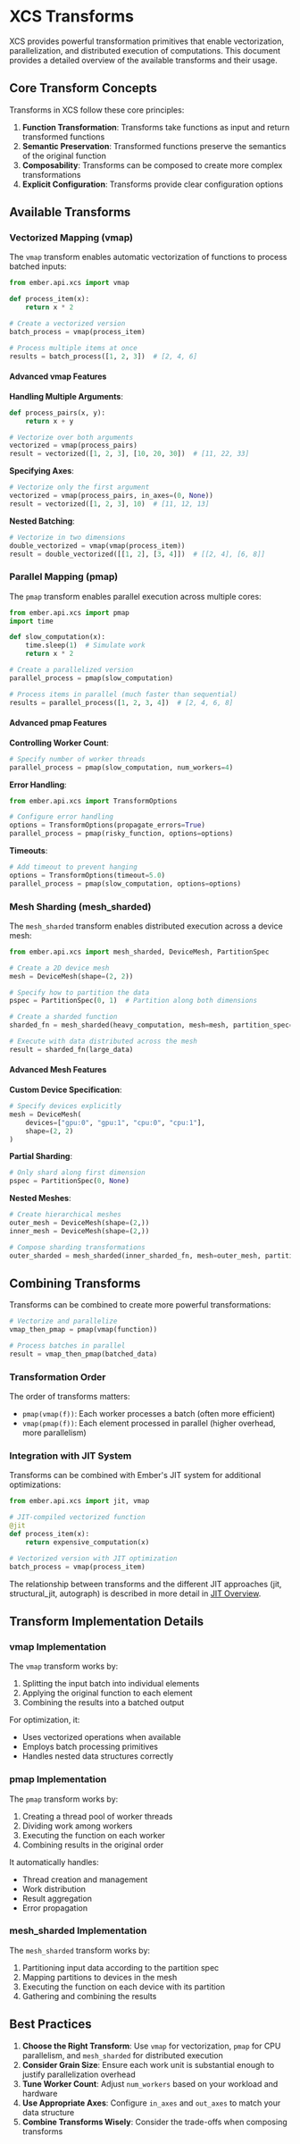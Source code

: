 # XCS Transforms

XCS provides powerful transformation primitives that enable vectorization, parallelization, and distributed execution of computations. This document provides a detailed overview of the available transforms and their usage.

## Core Transform Concepts

Transforms in XCS follow these core principles:

1. **Function Transformation**: Transforms take functions as input and return transformed functions
2. **Semantic Preservation**: Transformed functions preserve the semantics of the original function
3. **Composability**: Transforms can be composed to create more complex transformations
4. **Explicit Configuration**: Transforms provide clear configuration options

## Available Transforms

### Vectorized Mapping (vmap)

The `vmap` transform enables automatic vectorization of functions to process batched inputs:

```python
from ember.api.xcs import vmap

def process_item(x):
    return x * 2

# Create a vectorized version
batch_process = vmap(process_item)

# Process multiple items at once
results = batch_process([1, 2, 3])  # [2, 4, 6]
```

#### Advanced vmap Features

**Handling Multiple Arguments**:

```python
def process_pairs(x, y):
    return x + y

# Vectorize over both arguments
vectorized = vmap(process_pairs)
result = vectorized([1, 2, 3], [10, 20, 30])  # [11, 22, 33]
```

**Specifying Axes**:

```python
# Vectorize only the first argument
vectorized = vmap(process_pairs, in_axes=(0, None))
result = vectorized([1, 2, 3], 10)  # [11, 12, 13]
```

**Nested Batching**:

```python
# Vectorize in two dimensions
double_vectorized = vmap(vmap(process_item))
result = double_vectorized([[1, 2], [3, 4]])  # [[2, 4], [6, 8]]
```

### Parallel Mapping (pmap)

The `pmap` transform enables parallel execution across multiple cores:

```python
from ember.api.xcs import pmap
import time

def slow_computation(x):
    time.sleep(1)  # Simulate work
    return x * 2

# Create a parallelized version
parallel_process = pmap(slow_computation)

# Process items in parallel (much faster than sequential)
results = parallel_process([1, 2, 3, 4])  # [2, 4, 6, 8]
```

#### Advanced pmap Features

**Controlling Worker Count**:

```python
# Specify number of worker threads
parallel_process = pmap(slow_computation, num_workers=4)
```

**Error Handling**:

```python
from ember.api.xcs import TransformOptions

# Configure error handling
options = TransformOptions(propagate_errors=True)
parallel_process = pmap(risky_function, options=options)
```

**Timeouts**:

```python
# Add timeout to prevent hanging
options = TransformOptions(timeout=5.0)
parallel_process = pmap(slow_computation, options=options)
```

### Mesh Sharding (mesh_sharded)

The `mesh_sharded` transform enables distributed execution across a device mesh:

```python
from ember.api.xcs import mesh_sharded, DeviceMesh, PartitionSpec

# Create a 2D device mesh
mesh = DeviceMesh(shape=(2, 2))

# Specify how to partition the data
pspec = PartitionSpec(0, 1)  # Partition along both dimensions

# Create a sharded function
sharded_fn = mesh_sharded(heavy_computation, mesh=mesh, partition_spec=pspec)

# Execute with data distributed across the mesh
result = sharded_fn(large_data)
```

#### Advanced Mesh Features

**Custom Device Specification**:

```python
# Specify devices explicitly
mesh = DeviceMesh(
    devices=["gpu:0", "gpu:1", "cpu:0", "cpu:1"],
    shape=(2, 2)
)
```

**Partial Sharding**:

```python
# Only shard along first dimension
pspec = PartitionSpec(0, None)
```

**Nested Meshes**:

```python
# Create hierarchical meshes
outer_mesh = DeviceMesh(shape=(2,))
inner_mesh = DeviceMesh(shape=(2,))

# Compose sharding transformations
outer_sharded = mesh_sharded(inner_sharded_fn, mesh=outer_mesh, partition_spec=PartitionSpec(0))
```

## Combining Transforms

Transforms can be combined to create more powerful transformations:

```python
# Vectorize and parallelize
vmap_then_pmap = pmap(vmap(function))

# Process batches in parallel
result = vmap_then_pmap(batched_data)
```

### Transformation Order

The order of transforms matters:

- `pmap(vmap(f))`: Each worker processes a batch (often more efficient)
- `vmap(pmap(f))`: Each element processed in parallel (higher overhead, more parallelism)

### Integration with JIT System

Transforms can be combined with Ember's JIT system for additional optimizations:

```python
from ember.api.xcs import jit, vmap

# JIT-compiled vectorized function
@jit
def process_item(x):
    return expensive_computation(x)

# Vectorized version with JIT optimization
batch_process = vmap(process_item)
```

The relationship between transforms and the different JIT approaches (jit, structural_jit, autograph) is described in more detail in [JIT Overview](JIT_OVERVIEW.md).

## Transform Implementation Details

### vmap Implementation

The `vmap` transform works by:

1. Splitting the input batch into individual elements
2. Applying the original function to each element
3. Combining the results into a batched output

For optimization, it:
- Uses vectorized operations when available
- Employs batch processing primitives
- Handles nested data structures correctly

### pmap Implementation

The `pmap` transform works by:

1. Creating a thread pool of worker threads
2. Dividing work among workers
3. Executing the function on each worker
4. Combining results in the original order

It automatically handles:
- Thread creation and management
- Work distribution
- Result aggregation
- Error propagation

### mesh_sharded Implementation

The `mesh_sharded` transform works by:

1. Partitioning input data according to the partition spec
2. Mapping partitions to devices in the mesh
3. Executing the function on each device with its partition
4. Gathering and combining the results

## Best Practices

1. **Choose the Right Transform**: Use `vmap` for vectorization, `pmap` for CPU parallelism, and `mesh_sharded` for distributed execution
2. **Consider Grain Size**: Ensure each work unit is substantial enough to justify parallelization overhead
3. **Tune Worker Count**: Adjust `num_workers` based on your workload and hardware
4. **Use Appropriate Axes**: Configure `in_axes` and `out_axes` to match your data structure
5. **Combine Transforms Wisely**: Consider the trade-offs when composing transforms